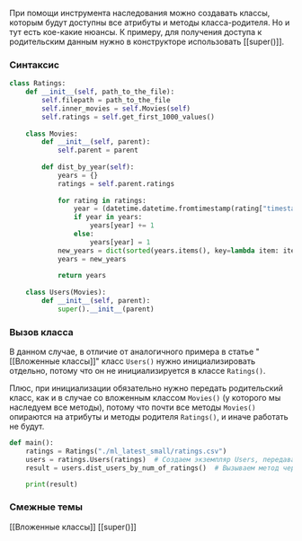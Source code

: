 
При помощи инструмента наследования можно создавать классы, которым будут доступны все атрибуты и методы класса-родителя. Но и тут есть кое-какие нюансы. К примеру, для получения доступа к родительским данным нужно в конструкторе использовать [[super()]].

### Синтаксис

```Python
class Ratings:
	def __init__(self, path_to_the_file):
		self.filepath = path_to_the_file
		self.inner_movies = self.Movies(self)
		self.ratings = self.get_first_1000_values()
		
	class Movies:
		def __init__(self, parent):
			self.parent = parent
			
		def dist_by_year(self):
			years = {}
			ratings = self.parent.ratings
			
			for rating in ratings:
				year = (datetime.datetime.fromtimestamp(rating["timestamp"])).year
				if year in years:
					years[year] += 1
				else:
					years[year] = 1
			new_years = dict(sorted(years.items(), key=lambda item: item[0]))
			years = new_years
			
			return years
			
	class Users(Movies):
		def __init__(self, parent):
			super().__init__(parent)
```

### Вызов класса

В данном случае, в отличие от аналогичного примера в статье "[[Вложенные классы]]" класс `Users()` нужно инициализировать отдельно, потому что он не инициализируется в классе `Ratings()`.

Плюс, при инициализации обязательно нужно передать родительский класс, как и в случае со вложенным классом `Movies()` (у которого мы наследуем все методы), потому что почти все методы `Movies()` опираются на атрибуты и методы родителя `Ratings()`, и иначе работать не будут.

```Python
def main():
    ratings = Ratings("./ml_latest_small/ratings.csv")
    users = ratings.Users(ratings)  # Создаем экземпляр Users, передавая parent
    result = users.dist_users_by_num_of_ratings()  # Вызываем метод через экземпляр

    print(result)
```

### Смежные темы

[[Вложенные классы]]
[[super()]]
